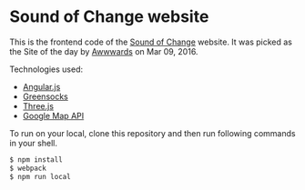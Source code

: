 # Sound of Change website
This is the frontend code of the [Sound of Change](http://www.sound-of-change.com) website.
It was picked as the Site of the day by [Awwwards](https://www.awwwards.com/) on Mar 09, 2016.

Technologies used:
 - [Angular.js](https://angularjs.org)
 - [Greensocks](https://github.com/greensock/GreenSock-JS)
 - [Three.js](https://threejs.org/)
 - [Google Map API](https://github.com/googlemaps/v3-utility-library)

 To run on your local, clone this repository and then run following commands in your shell.
 ```sh
 $ npm install
 $ webpack
 $ npm run local
 ```